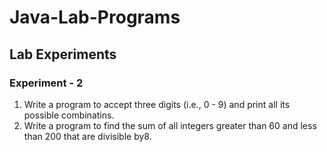# Java-Lab-Programs

## Lab Experiments

### Experiment - 2
1. Write a program to accept three digits (i.e., 0 - 9) and print all its possible combinatins.
2. Write a program to find the sum of all integers greater than 60 and less than 200 that are divisible by8.
